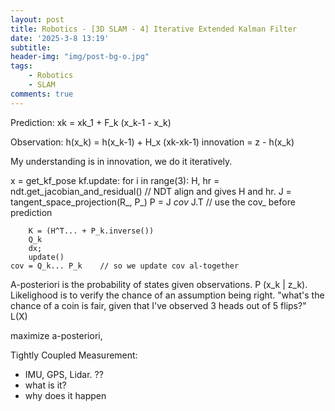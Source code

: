 ```yaml
---
layout: post
title: Robotics - [3D SLAM - 4] Iterative Extended Kalman Filter
date: '2025-3-8 13:19'
subtitle: 
header-img: "img/post-bg-o.jpg"
tags:
    - Robotics
    - SLAM
comments: true
---
```


Prediction:
xk = xk_1 + F_k (x_k-1 - x_k)

Observation:
h(x_k) = h(x_k-1) + H_x (xk-xk-1)
innovation = z - h(x_k)

My understanding is in innovation, we do it iteratively.

x = get_kf_pose
kf.update:
    for i in range(3):
        H, hr = ndt.get_jacobian_and_residual()     // NDT align and gives H and hr.
        J = tangent_space_projection(R_, P_)
        P = J *cov* J.T       // use the cov_ before prediction

        K = (H^T... + P_k.inverse())
        Q_k
        dx;
        update()
    cov = Q_k... P_k    // so we update cov al-together
    

A-posteriori is the probability of states given observations. P (x_k | z_k). Likelighood is to verify the chance of an assumption being right. "what's the chance of a coin is fair, given that I've observed 3 heads out of 5 flips?" L(X)

maximize a-posteriori,

Tightly Coupled Measurement:

- IMU, GPS, Lidar. ??
- what is it?
- why does it happen
